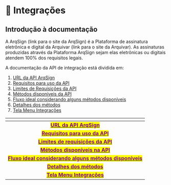 # 🧩 Integrações

## Introdução à documentação

A ArqSign (link para o site da ArqSign) é a Plataforma de assinatura eletrônica e digital da Arquivar (link para o site da Arquivar). As assinaturas produzidas através da Plataforma ArqSign sejam elas eletrônicas ou digitais atendem 100% dos requisitos legais.&#x20;

A documentação da API de integração está dividida em:&#x20;

1. [URL da API ArqSign ](url-da-api-arqsign.md)
2. [Requisitos para uso da API ](requisitos-para-uso-da-api.md)
3. [Limites de Requisições da API ](limites-de-requisicoes-da-api.md)
4. [Métodos disponíveis da API](metodos-disponiveis-na-api.md)&#x20;
5. [Fluxo ideal considerando alguns métodos disponíveis ](fluxo-ideal-considerando-alguns-metodos-disponiveis.md)
6. [Detalhes dos métodos ](detalhes-dos-metodos.md)
7. [Tela Menu Integrações](tela-menu-integracoes.md)



<table data-view="cards"><thead><tr><th align="center"></th></tr></thead><tbody><tr><td align="center"><a href="url-da-api-arqsign.md"><mark style="color:purple;"><strong>URL da API ArqSign</strong></mark></a></td></tr><tr><td align="center"><a href="requisitos-para-uso-da-api.md"><mark style="color:purple;"><strong>Requisitos para uso da API</strong></mark></a></td></tr><tr><td align="center"><a href="limites-de-requisicoes-da-api.md"><mark style="color:purple;"><strong>Limites de requisições da API</strong></mark></a></td></tr><tr><td align="center"><a href="metodos-disponiveis-na-api.md"><mark style="color:purple;"><strong>Métodos disponíveis na API</strong></mark></a></td></tr><tr><td align="center"><a href="fluxo-ideal-considerando-alguns-metodos-disponiveis.md"><mark style="color:purple;"><strong>Fluxo ideal considerando alguns métodos disponíveis</strong></mark></a></td></tr><tr><td align="center"><a href="detalhes-dos-metodos.md"><mark style="color:purple;"><strong>Detalhes dos métodos</strong></mark></a></td></tr><tr><td align="center"><a href="tela-menu-integracoes.md"><mark style="color:purple;"><strong>Tela Menu Integrações</strong></mark></a></td></tr></tbody></table>
